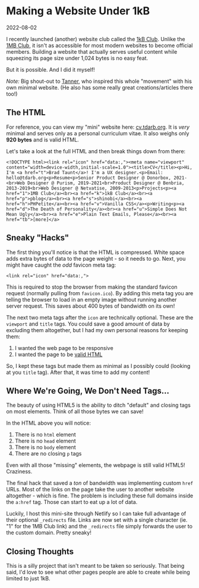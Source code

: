 # Making a Website Under 1kB

2022-08-02

I recently launched (another) website club called the [1kB Club](https://1kb.club). Unlike the [1MB Club](https://1mb.club), it isn't as accessible for most modern websites to become official members. Building a website that actually serves useful content while squeezing its page size under 1,024 bytes is no easy feat.

But it is possible. And I did it myself!

*Note:* Big shout-out to [Tanner](https://t0.vc), who inspired this whole "movement" with his own minimal website. (He also has some really great creations/articles there too!)

## The HTML

For reference, you can view my "mini" website here: [cv.tdarb.org](https://cv.tdarb.org). It is *very* minimal and serves only as a personal curriculum vitae. It also weighs only **920 bytes** and is valid HTML.

Let's take a look at the full HTML and then break things down from there:


    <!DOCTYPE html><link rel="icon" href="data:,"><meta name="viewport" content="width=device-width,initial-scale=1.0"><title>CV</title><p>Hi, I'm <a href="t">Brad Taunt</a>! I'm a UX designer.<p>Email: hello@tdarb.org<p>Resume<p>Senior Product Designer @ Donorbox, 2021-<br>Web Designer @ Purism, 2019-2021<br>Product Designer @ Benbria, 2013-2019<br>Web Designer @ Netvatise, 2009-2013<p>Projects<p><a href="1">1MB Club</a><br><a href="k">1kB Club</a><br><a href="p">pblog</a><br><a href="s">shinobi</a><br><a href="h">PHPetite</a><br><a href="v">Vanilla CSS</a><p>Writing<p><a href="d">The Death of Personality</a><br><a href="u">Simple Does Not Mean Ugly</a><br><a href="e">Plain Text Emails, Please</a><br><a href="tb">[more]</a>


## Sneaky "Hacks"

The first thing you'll notice is that the HTML is compressed. White space adds extra bytes of data to the page weight - so it needs to go. Next, you might have caught the *odd* favicon meta tag:


    <link rel="icon" href="data:,">


This is required to stop the browser from making the standard favicon request (normally pulling from `favicon.ico`). By adding this meta tag you are telling the browser to load in an empty image without running another server request. This saves about 400 bytes of bandwidth on its own!

The next two meta tags after the `icon` are technically optional. These are the `viewport` and `title` tags. You could save a good amount of data by excluding them altogether, but I had my own personal reasons for keeping them:

1. I wanted the web page to be responsive
2. I wanted the page to be [valid HTML](https://validator.w3.org/nu/?doc=https%3A%2F%2Fcv.tdarb.org%2F)

So, I kept these tags but made them as minimal as I possibly could (looking at you `title` tag). After that, it was time to add my content!

## Where We're Going, We Don't Need Tags...

The beauty of using HTML5 is the ability to ditch "default" and closing tags on most elements. Think of all those bytes we can save!

In the HTML above you will notice:

1. There is no `html` element
2. There is no `head` element
3. There is no `body` element
4. There are no closing `p` tags

Even with all those "missing" elements, the webpage is still valid HTML5! Craziness.

The final hack that saved a *ton* of bandwidth was implementing custom `href` URLs. Most of the links on the page take the user to another website altogether - which is fine. The problem is including these full domains inside the `a:href` tag. Those can start to eat up a lot of data.

Luckily, I host this mini-site through Netlify so I can take full advantage of their optional `_redirects` file. Links are now set with a single character (ie. "1" for the 1MB Club link) and the `_redirects` file simply forwards the user to the custom domain. Pretty sneaky!

## Closing Thoughts

This is a silly project that isn't meant to be taken so seriously. That being said, I'd love to see what other pages people are able to create while being limited to just 1kB.
